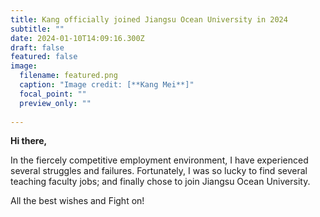 ```yaml
---
title: Kang officially joined Jiangsu Ocean University in 2024
subtitle: ""
date: 2024-01-10T14:09:16.300Z
draft: false
featured: false
image:
  filename: featured.png
  caption: "Image credit: [**Kang Mei**]"
  focal_point: ""
  preview_only: "" 
  
---
```



**Hi there,**

   In the fiercely competitive employment environment, I  have experienced several struggles and failures. Fortunately, I was so lucky to find several teaching faculty jobs; and finally chose to join Jiangsu Ocean University.  

   All the best wishes and Fight on!
